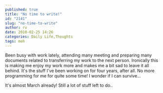 ```yaml
---
published: true
title: "No time to write!"
id: "2141"
slug: "no-time-to-write"
author: rv
date: 2010-02-25 14:26
categories: Daily Life,Thoughts
tags: meh
---
```

Been busy with work lately, attending many meeting and preparing many documents related to transferring my work to the next person. Ironically this is making me enjoy my work more and makes me a bit sad to leave it all behind. It's the stuff I've been working on for four years, after all. No more programming for me for quite some time! I wonder if I can survive...

It's almost March already! Still a lot of stuff left to do..